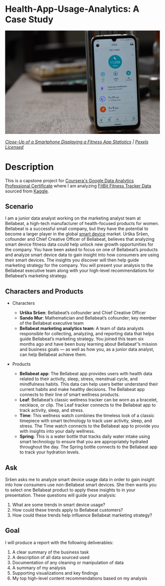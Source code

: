 # Health-App-Usage-Analytics: A Case Study

![Fitbit](Images/pexels-joshua-miranda-fitbit.png)

*[Close-Up of a Smartphone Displaying a Fitness App Statistics](https://www.pexels.com/photo/close-up-of-a-smartphone-screen-displaying-a-fitness-app-statistics-6298479/) | [Pexels Licensed](https://www.pexels.com/license/)*


# Description
This is a capstone project for [Coursera's Google Data Analytics Professional Certificate](https://www.coursera.org/professional-certificates/google-data-analytics?) where I am analyzing [FitBit Fitness Tracker Data](https://www.kaggle.com/datasets/arashnic/fitbit) sourced from [Kaggle](https://www.kaggle.com/).

## Scenario
I am a junior data analyst working on the marketing analyst team at Bellabeat, a high-tech manufacturer of health-focused products for women. Bellabeat is a successful small company, but they have the potential to become a larger player in the global [smart device](https://en.wikipedia.org/wiki/Smart_device) market. Urška Sršen, cofounder and Chief Creative Officer of Bellabeat, believes that analyzing smart device fitness data could help unlock new growth opportunities for the company. You have been asked to focus on one of Bellabeat’s products and analyze smart device data to gain insight into how consumers are using their smart devices. The insights you discover will then help guide marketing strategy for the company. You will present your analysis to the Bellabeat executive team along with your high-level recommendations for Bellabeat’s marketing strategy.

## Characters and Products
- Characters
    - **Urška Sršen**: Bellabeat’s cofounder and Chief Creative Officer
    - **Sando Mur**: Mathematician and Bellabeat’s cofounder; key member of the Bellabeat executive team
    - **Bellabeat marketing analytics team**: A team of data analysts responsible for collecting, analyzing, and reporting data that helps guide Bellabeat’s marketing strategy. You joined this team six months ago and have been busy learning about Bellabeat’’s mission and business goals — as well as how you, as a junior data analyst, can help Bellabeat achieve them.

- Products
    - **Bellabeat app**: The Bellabeat app provides users with health data related to their activity, sleep, stress, menstrual cycle, and mindfulness habits. This data can help users better understand their current habits and make healthy decisions. The Bellabeat app connects to their line of smart wellness products.
    - **Leaf**: Bellabeat’s classic wellness tracker can be worn as a bracelet, necklace, or clip. The Leaf tracker connects to the Bellabeat app to track activity, sleep, and stress.
    - **Time**: This wellness watch combines the timeless look of a classic timepiece with smart technology to track user activity, sleep, and stress. The Time watch connects to the Bellabeat app to provide you with insights into your daily wellness.
    - **Spring**: This is a water bottle that tracks daily water intake using smart technology to ensure that you are appropriately hydrated throughout the day. The Spring bottle connects to the Bellabeat app to track your hydration levels.

## Ask
Sršen asks me to analyze smart device usage data in order to gain insight into how consumers use non-Bellabeat smart devices. She then wants you to select one Bellabeat product to apply these insights to in your presentation. These questions will guide your analysis:

1. What are some trends in smart device usage?
2. How could these trends apply to Bellabeat customers?
3. How could these trends help influence Bellabeat marketing strategy?

## Goal

I will produce a report with the following deliverables:

1. A clear summary of the business task
2. A description of all data sourced used
3. Documentation of any cleaning or manipulation of data
4. A summary of my analysis
5. Supporting visualizations and key findings
6. My top high-level content recommendations based on my analysis
